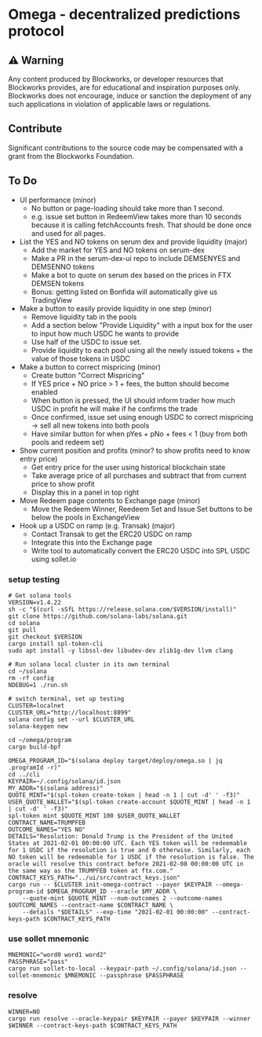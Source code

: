 # Omega - decentralized predictions protocol

## ⚠️ Warning

Any content produced by Blockworks, or developer resources that Blockworks provides, are for educational and inspiration purposes only. Blockworks does not encourage, induce or sanction the deployment of any such applications in violation of applicable laws or regulations.

## Contribute
Significant contributions to the source code may be compensated with a grant from the Blockworks Foundation.

## To Do
* UI performance (minor)
    * No button or page-loading should take more than 1 second.
    * e.g. issue set button in RedeemView takes more than 10 seconds because it is calling fetchAccounts fresh. That
      should be done once and used for all pages. 
* List the YES and NO tokens on serum dex and provide liquidity (major)
    * Add the market for YES and NO tokens on serum-dex
    * Make a PR in the serum-dex-ui repo to include DEMSENYES and DEMSENNO tokens
    * Make a bot to quote on serum dex based on the prices in FTX DEMSEN tokens
    * Bonus: getting listed on Bonfida will automatically give us TradingView
* Make a button to easily provide liquidity in one step (minor)
    * Remove liquidity tab in the pools
    * Add a section below "Provide Liquidity" with a input box for the user to input how much USDC he wants to provide
    * Use half of the USDC to issue set.
    * Provide liquidity to each pool using all the newly issued tokens + the value of those tokens in USDC
* Make a button to correct mispricing (minor)
    * Create button "Correct Mispricing"
    * If YES price + NO price > 1 + fees, the button should become enabled
    * When button is pressed, the UI should inform trader how much USDC in profit he will make if he confirms the trade
    * Once confirmed, issue set using enough USDC to correct mispricing -> sell all new tokens into both pools
    * Have similar button for when pYes + pNo + fees < 1 (buy from both pools and redeem set)
* Show current position and profits (minor? to show profits need to know entry price)
  * Get entry price for the user using historical blockchain state
  * Take average price of all purchases and subtract that from current price to show profit
  * Display this in a panel in top right
* Move Redeem page contents to Exchange page (minor)
  * Move the Redeem Winner, Reedeem Set and Issue Set buttons to be below the pools in ExchangeView
* Hook up a USDC on ramp (e.g. Transak) (major)
  * Contact Transak to get the ERC20 USDC on ramp
  * Integrate this into the Exchange page
  * Write tool to automatically convert the ERC20 USDC into SPL USDC using sollet.io

### setup testing
```
# Get solana tools
VERSION=v1.4.22
sh -c "$(curl -sSfL https://release.solana.com/$VERSION/install)"
git clone https://github.com/solana-labs/solana.git
cd solana
git pull
git checkout $VERSION
cargo install spl-token-cli
sudo apt install -y libssl-dev libudev-dev zlib1g-dev llvm clang

# Run solana local cluster in its own terminal
cd ~/solana
rm -rf config
NDEBUG=1 ./run.sh

# switch terminal, set up testing
CLUSTER=localnet
CLUSTER_URL="http://localhost:8899"
solana config set --url $CLUSTER_URL
solana-keygen new

cd ~/omega/program
cargo build-bpf

OMEGA_PROGRAM_ID="$(solana deploy target/deploy/omega.so | jq .programId -r)"
cd ../cli
KEYPAIR=~/.config/solana/id.json
MY_ADDR="$(solana address)"
QUOTE_MINT="$(spl-token create-token | head -n 1 | cut -d' ' -f3)"
USER_QUOTE_WALLET="$(spl-token create-account $QUOTE_MINT | head -n 1 | cut -d' ' -f3)"
spl-token mint $QUOTE_MINT 100 $USER_QUOTE_WALLET
CONTRACT_NAME=TRUMPFEB
OUTCOME_NAMES="YES NO"
DETAILS="Resolution: Donald Trump is the President of the United States at 2021-02-01 00:00:00 UTC. Each YES token will be redeemable for 1 USDC if the resolution is true and 0 otherwise. Similarly, each NO token will be redeemable for 1 USDC if the resolution is false. The oracle will resolve this contract before 2021-02-08 00:00:00 UTC in the same way as the TRUMPFEB token at ftx.com."
CONTRACT_KEYS_PATH="../ui/src/contract_keys.json"
cargo run -- $CLUSTER init-omega-contract --payer $KEYPAIR --omega-program-id $OMEGA_PROGRAM_ID --oracle $MY_ADDR \
    --quote-mint $QUOTE_MINT --num-outcomes 2 --outcome-names $OUTCOME_NAMES --contract-name $CONTRACT_NAME \
    --details "$DETAILS" --exp-time "2021-02-01 00:00:00" --contract-keys-path $CONTRACT_KEYS_PATH

```

### use sollet mnemonic
```
MNEMONIC="word0 word1 word2"
PASSPHRASE="pass"
cargo run sollet-to-local --keypair-path ~/.config/solana/id.json --sollet-mnemonic $MNEMONIC --passphrase $PASSPHRASE
```

### resolve
```
WINNER=NO
cargo run resolve --oracle-keypair $KEYPAIR --payer $KEYPAIR --winner $WINNER --contract-keys-path $CONTRACT_KEYS_PATH
```
